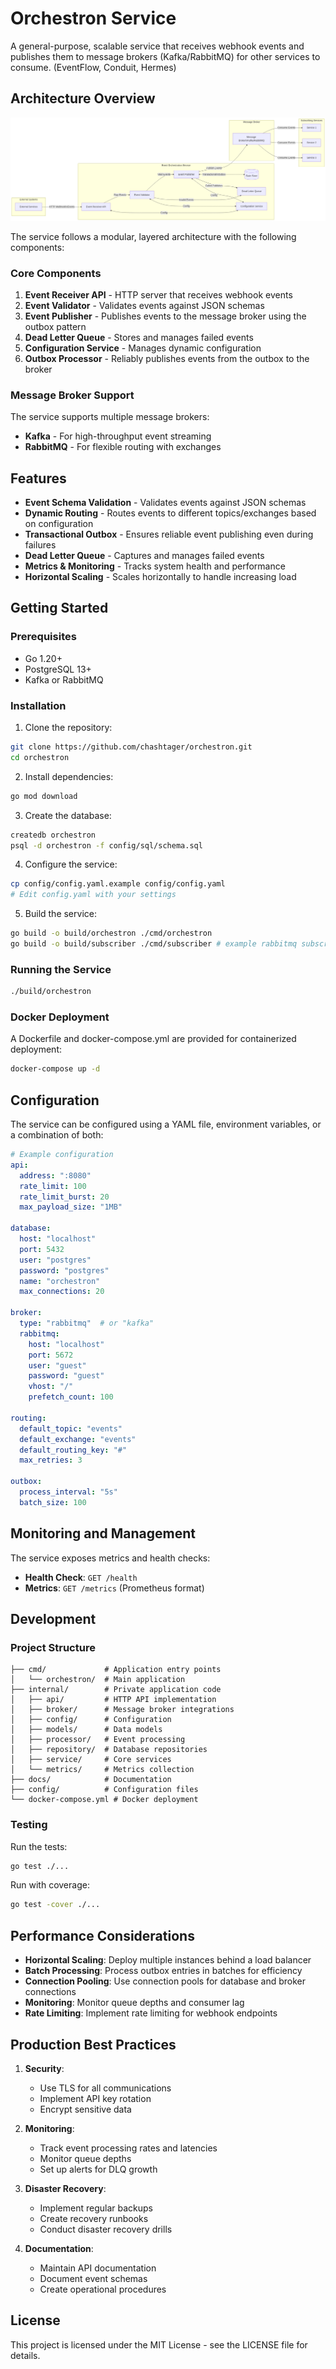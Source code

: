 # Orchestron Service

A general-purpose, scalable service that receives webhook events and publishes them to message brokers (Kafka/RabbitMQ) for other services to consume. (EventFlow, Conduit, Hermes)

## Architecture Overview

![Architecture Diagram](./docs/image.png)

The service follows a modular, layered architecture with the following components:

### Core Components

1. **Event Receiver API** - HTTP server that receives webhook events
2. **Event Validator** - Validates events against JSON schemas
3. **Event Publisher** - Publishes events to the message broker using the outbox pattern
4. **Dead Letter Queue** - Stores and manages failed events
5. **Configuration Service** - Manages dynamic configuration
6. **Outbox Processor** - Reliably publishes events from the outbox to the broker

### Message Broker Support

The service supports multiple message brokers:

- **Kafka** - For high-throughput event streaming
- **RabbitMQ** - For flexible routing with exchanges

## Features

- **Event Schema Validation** - Validates events against JSON schemas
- **Dynamic Routing** - Routes events to different topics/exchanges based on configuration
- **Transactional Outbox** - Ensures reliable event publishing even during failures
- **Dead Letter Queue** - Captures and manages failed events
- **Metrics & Monitoring** - Tracks system health and performance
- **Horizontal Scaling** - Scales horizontally to handle increasing load

## Getting Started

### Prerequisites

- Go 1.20+
- PostgreSQL 13+
- Kafka or RabbitMQ

### Installation

1. Clone the repository:

```bash
git clone https://github.com/chashtager/orchestron.git
cd orchestron
```

2. Install dependencies:

```bash
go mod download
```

3. Create the database:

```bash
createdb orchestron
psql -d orchestron -f config/sql/schema.sql
```

4. Configure the service:

```bash
cp config/config.yaml.example config/config.yaml
# Edit config.yaml with your settings
```

5. Build the service:

```bash
go build -o build/orchestron ./cmd/orchestron
go build -o build/subscriber ./cmd/subscriber # example rabbitmq subscriber for test
```

### Running the Service

```bash
./build/orchestron
```

### Docker Deployment

A Dockerfile and docker-compose.yml are provided for containerized deployment:

```bash
docker-compose up -d
```

## Configuration

The service can be configured using a YAML file, environment variables, or a combination of both:

```yaml
# Example configuration
api:
  address: ":8080"
  rate_limit: 100
  rate_limit_burst: 20
  max_payload_size: "1MB"

database:
  host: "localhost"
  port: 5432
  user: "postgres"
  password: "postgres"
  name: "orchestron"
  max_connections: 20

broker:
  type: "rabbitmq"  # or "kafka"
  rabbitmq:
    host: "localhost"
    port: 5672
    user: "guest"
    password: "guest"
    vhost: "/"
    prefetch_count: 100

routing:
  default_topic: "events"
  default_exchange: "events"
  default_routing_key: "#"
  max_retries: 3

outbox:
  process_interval: "5s"
  batch_size: 100
```

## Monitoring and Management

The service exposes metrics and health checks:

- **Health Check**: `GET /health`
- **Metrics**: `GET /metrics` (Prometheus format)

## Development

### Project Structure

```
├── cmd/             # Application entry points
│   └── orchestron/  # Main application
├── internal/        # Private application code
│   ├── api/         # HTTP API implementation
│   ├── broker/      # Message broker integrations
│   ├── config/      # Configuration
│   ├── models/      # Data models
│   ├── processor/   # Event processing
│   ├── repository/  # Database repositories
│   ├── service/     # Core services
│   └── metrics/     # Metrics collection
├── docs/            # Documentation
├── config/          # Configuration files
└── docker-compose.yml # Docker deployment
```

### Testing

Run the tests:

```bash
go test ./...
```

Run with coverage:

```bash
go test -cover ./...
```

## Performance Considerations

- **Horizontal Scaling**: Deploy multiple instances behind a load balancer
- **Batch Processing**: Process outbox entries in batches for efficiency
- **Connection Pooling**: Use connection pools for database and broker connections
- **Monitoring**: Monitor queue depths and consumer lag
- **Rate Limiting**: Implement rate limiting for webhook endpoints

## Production Best Practices

1. **Security**:
   - Use TLS for all communications
   - Implement API key rotation
   - Encrypt sensitive data

2. **Monitoring**:
   - Track event processing rates and latencies
   - Monitor queue depths
   - Set up alerts for DLQ growth

3. **Disaster Recovery**:
   - Implement regular backups
   - Create recovery runbooks
   - Conduct disaster recovery drills

4. **Documentation**:
   - Maintain API documentation
   - Document event schemas
   - Create operational procedures

## License

This project is licensed under the MIT License - see the LICENSE file for details.